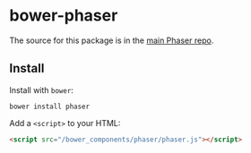 # bower-phaser

The source for this package is in the [main Phaser repo](https://github.com/photonstorm/phaser).

## Install

Install with `bower`:

```shell
bower install phaser
```

Add a `<script>` to your HTML:

```html
<script src="/bower_components/phaser/phaser.js"></script>
```

